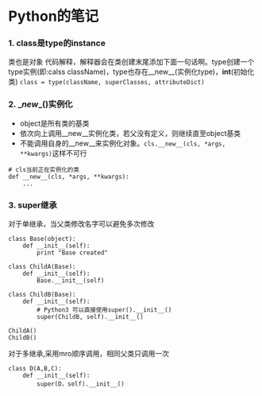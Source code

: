 # Python的笔记

### 1. class是type的instance
类也是对象
代码解释，解释器会在类创建末尾添加下面一句话啊。type创建一个type实例(即:calss className)，type也存在__new__(实例化type)，__int__(初始化类)
`class = type(className, superClasses, attributeDict)`

### 2. \__new__()实例化
* object是所有类的基类
* 依次向上调用\__new__实例化类，若父没有定义，则继续直至object基类
* 不能调用自身的\__new__来实例化对象。`cls.__new__(cls, *args, **kwargs)`这样不可行

```
# cls当前正在实例化的类
def __new__(cls, *args, **kwargs):
    ...
```

### 3. super继承
对于单继承，当父类修改名字可以避免多次修改
```
class Base(object):
    def __init__(self):
        print "Base created"

class ChildA(Base):
    def __init__(self):
        Base.__init__(self)

class ChildB(Base):
    def __init__(self):
        # Python3 可以直接使用super().__init__()
        super(ChildB, self).__init__()

ChildA() 
ChildB()
```
对于多继承,采用mro顺序调用，相同父类只调用一次
```
class D(A,B,C):
    def __init__(self):
        super(D，self).__init__()
```
